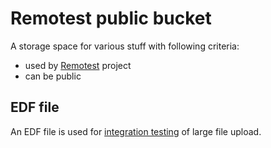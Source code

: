 # Remotest public bucket

A storage space for various stuff with following criteria:

- used by [Remotest](https://github.com/softwaresauna/m3sys) project
- can be public

## EDF file

An EDF file is used for [integration testing](https://github.com/softwaresauna/m3sys/blob/ca95c4069b6b412e49e91029af1b52cd2c4bb780/src/test-it/kotlin/fi/stpmedical/m3sys/measurements/assign/cardiologs/CardiologsAdapterIntegrationTest.kt) of large file upload.
